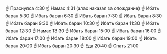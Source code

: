 ☝️ Праснулса 4:30
☝️ Намас 4:31 (алах наказал за опождание)
☝️ Ибать баран 5:30
☝️ Ибать баран 6:30
☝️ Ибать баран 7:30
☝️ Ибать баран 8:30
☝️ Ибать баран 9:30
☝️ Ибать баран 10:30
☝️ Ибать баран 11:30
☝️ Ибать баран 12:30
☝️ Намас 13:30
☝️ Ибать баран 15:00
☝️ Ибать баран 16:00
☝️ Ибать баран 17:00
☝️ Ибать баран 18:00
☝️ Ибать баран 19:00
☝️ Ибать баран 20:00
☝️ Ибать баран 20:30
☝️ Еда 20:40
☝️ Спать 21:00

<!---
1337whit3/1337whit3 is a ✨ special ✨ repository because its `README.md` (this file) appears on your GitHub profile.
You can click the Preview link to take a look at your changes.
--->
